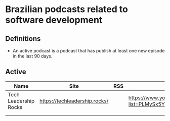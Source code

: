 # Brazilian podcasts related to software development

## Definitions

- An active podcast is a podcast that has publish at least one new episode in the last 90 days.

## Active

| Name | Site | RSS | YouTube | Comments |
|------|------|-----|---------|----------|
| Tech Leadership Rocks     |   https://techleadership.rocks/   |     |     https://www.youtube.com/playlist?list=PLMySx5YVYPGAWOK8N3zKPP4ehGZkZWC9f    |         More related to management |
|      |      |     |         |          |
|      |      |     |         |          |
